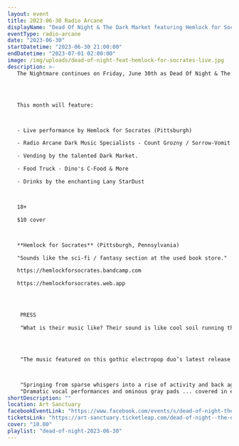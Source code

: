 ```yaml
---
layout: event
title: 2023-06-30 Radio Arcane
displayName: "Dead Of Night & The Dark Market featuring Hemlock for Socrates"
eventType: radio-arcane
date: "2023-06-30"
startDatetime: "2023-06-30 21:00:00"
endDatetime: "2023-07-01 02:00:00"
image: /img/uploads/dead-of-night-feat-hemlock-for-socrates-live.jpg
description: >-
   The Nightmare continues on Friday, June 30th as Dead Of Night & The Dark Market keep up the monthly grind of dark eclectic music. Come out and help keep the dancefloor barely alive as we celebrate the glum drudgery of our dreadful existence.




   This month will feature:



   - Live performance by Hemlock for Socrates (Pittsburgh)

   - Radio Arcane Dark Music Specialists - Count Grozny / Sorrow-Vomit

   - Vending by the talented Dark Market.

   - Food Truck - Dino's C-Food & More

   - Drinks by the enchanting Lany StarDust



   18+

   $10 cover



   **Hemlock for Socrates** (Pittsburgh, Pennsylvania)

   "Sounds like the sci-fi / fantasy section at the used book store."

   https://hemlockforsocrates.bandcamp.com

   https://hemlockforsocrates.web.app




    PRESS

    "What is their music like? Their sound is like cool soil running through your fingers. It’s the zap on the tip of your tongue gently touched against a battery. It’s braving the bitter wilderness with a bow in hand, that shoots laser beams" - First Angel Media




    "The music featured on this gothic electropop duo’s latest release could soundtrack an immersive haunted house video game. “Hit the Bottom” alternates dramatically between loud and soft, the dynamic shifts tied together with emotive singing and menacing synth pulses." - Bored In Pittsburgh



    "Springing from sparse whispers into a rise of activity and back again ... vocals interacting with an unusual beat and shadowy, erupting guitar" - Skull Valley
    "Dramatic vocal performances and ominous gray pads ... covered in existential dread" - Divide and Conquer.
shortDescription: ""
location: Art Sanctuary
facebookEventLink: "https://www.facebook.com/events/s/dead-of-night-the-dark-market-/6115009058614803"
ticketsLink: "https://art-sanctuary.ticketleap.com/dead-of-night--the-dark-market-feat-hemlock-for-socrates"
cover: "10.00"
playlist: "dead-of-night-2023-06-30"
---
```

